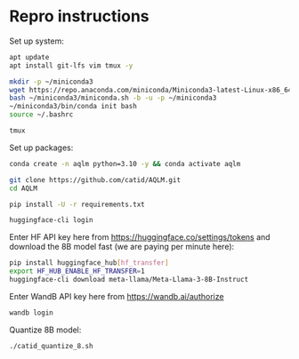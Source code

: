# Repro instructions

Set up system:

```bash
apt update
apt install git-lfs vim tmux -y

mkdir -p ~/miniconda3
wget https://repo.anaconda.com/miniconda/Miniconda3-latest-Linux-x86_64.sh -O ~/miniconda3/miniconda.sh
bash ~/miniconda3/miniconda.sh -b -u -p ~/miniconda3
~/miniconda3/bin/conda init bash
source ~/.bashrc

tmux
```

Set up packages:

``` bash
conda create -n aqlm python=3.10 -y && conda activate aqlm

git clone https://github.com/catid/AQLM.git
cd AQLM

pip install -U -r requirements.txt

huggingface-cli login
```

Enter HF API key here from https://huggingface.co/settings/tokens and download the 8B model fast (we are paying per minute here):

```bash
pip install huggingface_hub[hf_transfer]
export HF_HUB_ENABLE_HF_TRANSFER=1
huggingface-cli download meta-llama/Meta-Llama-3-8B-Instruct
```

Enter WandB API key here from https://wandb.ai/authorize

```bash
wandb login
```

Quantize 8B model:

```bash
./catid_quantize_8.sh
```
